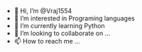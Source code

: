 - 👋 Hi, I’m @Vraj1554
- 👀 I’m interested in Programing languages
- 🌱 I’m currently learning Python
- 💞️ I’m looking to collaborate on ...
- 📫 How to reach me ...

<!---
Vraj1554/Vraj1554 is a ✨ special ✨ repository because its `README.md` (this file) appears on your GitHub profile.
You can click the Preview link to take a look at your changes.
--->
